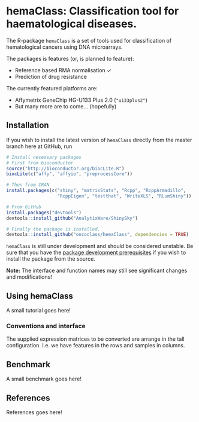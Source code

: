 hemaClass: Classification tool for haematological diseases. 
=================================

The R-package `hemaClass` is a set of tools used for classification of hematological cancers using DNA microarrays.

The packages is features (or, is planned to feature):
* Reference based RMA normalisation ✓
* Prediction of drug resistance

The currently featured platforms are:
* Affymetrix GeneChip HG-U133 Plus 2.0 (`"u133plus2"`)
* But many more are to come... (hopefully)

Installation
------------
If you wish to install the latest version of `hemaClass` directly from the master branch here at GitHub, run 

```R
# Install necessary packages 
# First from bioconductor
source("http://bioconductor.org/biocLite.R")
biocLite(c("affy", "affyio", "preprocessCore"))

# Then from CRAN
install.packages(c("shiny", "matrixStats", "Rcpp", "RcppArmadillo", 
                   "RcppEigen", "testthat", "WriteXLS", "RLumShiny"))

# From GitHub 
install.packages("devtools")
devtools::install_github("AnalytixWare/ShinySky")

# Finally the package is installed.
devtools::install_github("oncoclass/hemaClass", dependencies = TRUE)
```

`hemaClass` is still under development and should be considered unstable. Be sure that you have the [package development prerequisites](http://www.rstudio.com/ide/docs/packages/prerequisites) if you wish to install the package from the source.

**Note:** The interface and function names may still see significant changes and
modifications!


Using hemaClass
----------
A small tutorial goes here!

### Conventions and interface
The supplied expression matrices to be converted are arrange in the tall 
configuration. I.e. we have features in the rows and samples in columns.

Benchmark 
---------
A small benchmark goes here!

References
----------
References goes here!
